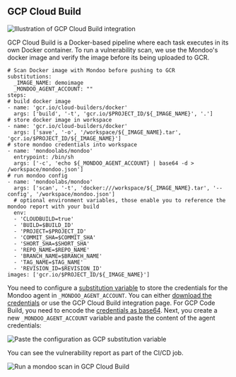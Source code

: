 ## GCP Cloud Build

![Illustration of GCP Cloud Build integration](./assets/integration-gcp-cloudbuild.png)

GCP Cloud Build is a Docker-based pipeline where each task executes in its own Docker container. To run a vulnerability scan, we use the Mondoo's docker image and verify the image before its being uploaded to GCR.

```
# Scan Docker image with Mondoo before pushing to GCR
substitutions:
  _IMAGE_NAME: demoimage
  _MONDOO_AGENT_ACCOUNT: ""
steps:
# build docker image
- name: 'gcr.io/cloud-builders/docker'
  args: ['build', '-t', 'gcr.io/$PROJECT_ID/${_IMAGE_NAME}', '.']
# store docker image in workspace
- name: 'gcr.io/cloud-builders/docker'
  args: ['save', '-o', '/workspace/${_IMAGE_NAME}.tar', 'gcr.io/$PROJECT_ID/${_IMAGE_NAME}']
# store mondoo credentials into workspace
- name: 'mondoolabs/mondoo'
  entrypoint: /bin/sh
  args: ['-c', 'echo ${_MONDOO_AGENT_ACCOUNT} | base64 -d > /workspace/mondoo.json']
# run mondoo config
- name: 'mondoolabs/mondoo'
  args: ['scan', '-t', 'docker:///workspace/${_IMAGE_NAME}.tar', '--config', '/workspace/mondoo.json']
  # optional environment variables, those enable you to reference the mondoo report with your build
  env:
  - 'CLOUDBUILD=true'
  - 'BUILD=$BUILD_ID'
  - 'PROJECT=$PROJECT_ID'
  - 'COMMIT_SHA=$COMMIT_SHA'
  - 'SHORT_SHA=$SHORT_SHA'
  - 'REPO_NAME=$REPO_NAME'
  - 'BRANCH_NAME=$BRANCH_NAME'
  - 'TAG_NAME=$TAG_NAME'
  - 'REVISION_ID=$REVISION_ID'
images: ['gcr.io/$PROJECT_ID/${_IMAGE_NAME}']
```

You need to configure a [substitution variable](https://cloud.google.com/cloud-build/docs/configuring-builds/substitute-variable-values) to store the credentials for the Mondoo agent in `_MONDOO_AGENT_ACCOUNT`. You can either [download the credentials](../../agent/installation/registration) or use the GCP Cloud Build integration page. For GCP Code Build, you need to encode the [credentials as base64](#store-mondoo-credentials). Next, you create a new `_MONDOO_AGENT_ACCOUNT` variable and paste the content of the agent credentials:

![Paste the configuration as GCP substitution variable](./assets/mondoo-cicd-cloudbuild-setup.png)

You can see the vulnerability report as part of the CI/CD job.

![Run a mondoo scan in GCP Cloud Build](./assets/mondoo-cicd-cloudbuild-result-text.png)